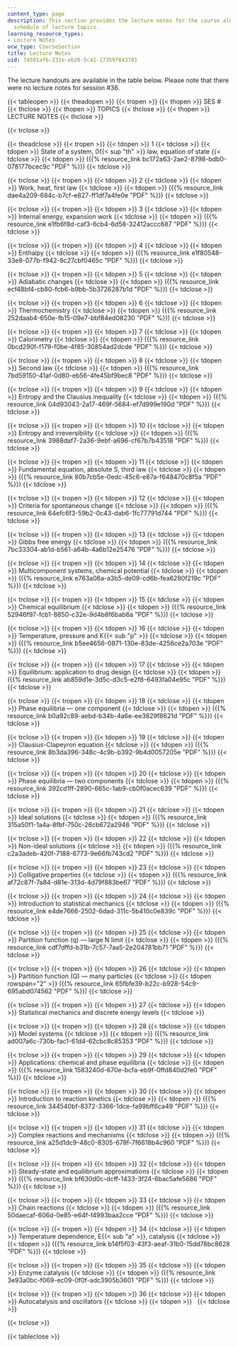 ```yaml
---
content_type: page
description: This section provides the lecture notes for the course along with the
  schedule of lecture topics.
learning_resource_types:
- Lecture Notes
ocw_type: CourseSection
title: Lecture Notes
uid: 74591afb-232e-eb20-5c41-17359f843701
---
```


The lecture handouts are available in the table below. Please note that there were no lecture notes for session #36.

{{< tableopen >}}
{{< theadopen >}}
{{< tropen >}}
{{< thopen >}}
SES #
{{< thclose >}}
{{< thopen >}}
TOPICS
{{< thclose >}}
{{< thopen >}}
LECTURE NOTES
{{< thclose >}}

{{< trclose >}}

{{< theadclose >}}
{{< tropen >}}
{{< tdopen >}}
1
{{< tdclose >}}
{{< tdopen >}}
State of a system, 0{{< sup "th" >}} law, equation of state
{{< tdclose >}}
{{< tdopen >}}
({{% resource_link bc172a63-2ae2-8798-bdb0-078177bcec9c "PDF" %}})
{{< tdclose >}}

{{< trclose >}}
{{< tropen >}}
{{< tdopen >}}
2
{{< tdclose >}}
{{< tdopen >}}
Work, heat, first law
{{< tdclose >}}
{{< tdopen >}}
({{% resource_link dae4a209-684c-b7cf-e827-ff1df7a4fe0e "PDF" %}})
{{< tdclose >}}

{{< trclose >}}
{{< tropen >}}
{{< tdopen >}}
3
{{< tdclose >}}
{{< tdopen >}}
Internal energy, expansion work
{{< tdclose >}}
{{< tdopen >}}
({{% resource_link e1fb6f8d-caf3-6cb4-6d58-32412accc687 "PDF" %}})
{{< tdclose >}}

{{< trclose >}}
{{< tropen >}}
{{< tdopen >}}
4
{{< tdclose >}}
{{< tdopen >}}
Enthalpy
{{< tdclose >}}
{{< tdopen >}}
({{% resource_link e1f80548-33e8-077b-f942-8c27cbf0465c "PDF" %}})
{{< tdclose >}}

{{< trclose >}}
{{< tropen >}}
{{< tdopen >}}
5
{{< tdclose >}}
{{< tdopen >}}
Adiabatic changes
{{< tdclose >}}
{{< tdopen >}}
({{% resource_link ecf48bf4-cb80-fcb6-b9bb-5b3726287b1d "PDF" %}})
{{< tdclose >}}

{{< trclose >}}
{{< tropen >}}
{{< tdopen >}}
6
{{< tdclose >}}
{{< tdopen >}}
Thermochemistry
{{< tdclose >}}
{{< tdopen >}}
({{% resource_link 252daab4-650e-fb15-09e7-bbf84ed08230 "PDF" %}})
{{< tdclose >}}

{{< trclose >}}
{{< tropen >}}
{{< tdopen >}}
7
{{< tdclose >}}
{{< tdopen >}}
Calorimetry
{{< tdclose >}}
{{< tdopen >}}
({{% resource_link 0bcd290f-f179-f0be-4f85-30854ad2dcde "PDF" %}})
{{< tdclose >}}

{{< trclose >}}
{{< tropen >}}
{{< tdopen >}}
8
{{< tdclose >}}
{{< tdopen >}}
Second law
{{< tdclose >}}
{{< tdopen >}}
({{% resource_link 7bd59150-41af-0d80-eb56-4fe45bf9bec8 "PDF" %}})
{{< tdclose >}}

{{< trclose >}}
{{< tropen >}}
{{< tdopen >}}
9
{{< tdclose >}}
{{< tdopen >}}
Entropy and the Clausius inequality
{{< tdclose >}}
{{< tdopen >}}
({{% resource_link 04d93043-2a17-469f-5684-ef7d999e190d "PDF" %}})
{{< tdclose >}}

{{< trclose >}}
{{< tropen >}}
{{< tdopen >}}
10
{{< tdclose >}}
{{< tdopen >}}
Entropy and irreversibility
{{< tdclose >}}
{{< tdopen >}}
({{% resource_link 3988daf7-2a36-9ebf-a696-cf67b7b43518 "PDF" %}})
{{< tdclose >}}

{{< trclose >}}
{{< tropen >}}
{{< tdopen >}}
11
{{< tdclose >}}
{{< tdopen >}}
Fundamental equation, absolute S, third law
{{< tdclose >}}
{{< tdopen >}}
({{% resource_link 80b7cb5e-0edc-45c6-e87a-f648470c8f5a "PDF" %}})
{{< tdclose >}}

{{< trclose >}}
{{< tropen >}}
{{< tdopen >}}
12
{{< tdclose >}}
{{< tdopen >}}
Criteria for spontaneous change
{{< tdclose >}}
{{< tdopen >}}
({{% resource_link 64efc6f3-59b2-0c43-dab6-1fc77791d744 "PDF" %}})
{{< tdclose >}}

{{< trclose >}}
{{< tropen >}}
{{< tdopen >}}
13
{{< tdclose >}}
{{< tdopen >}}
Gibbs free energy
{{< tdclose >}}
{{< tdopen >}}
({{% resource_link 7bc33304-ab1d-b561-a64b-4a6b12e25476 "PDF" %}})
{{< tdclose >}}

{{< trclose >}}
{{< tropen >}}
{{< tdopen >}}
14
{{< tdclose >}}
{{< tdopen >}}
Multicomponent systems, chemical potential
{{< tdclose >}}
{{< tdopen >}}
({{% resource_link e763a06a-a3b5-de09-cd6b-fea6280f219c "PDF" %}})
{{< tdclose >}}

{{< trclose >}}
{{< tropen >}}
{{< tdopen >}}
15
{{< tdclose >}}
{{< tdopen >}}
Chemical equilibrium
{{< tdclose >}}
{{< tdopen >}}
({{% resource_link 52946f97-fcb1-8850-c32e-9d4b8f6bab6a "PDF" %}})
{{< tdclose >}}

{{< trclose >}}
{{< tropen >}}
{{< tdopen >}}
16
{{< tdclose >}}
{{< tdopen >}}
Temperature, pressure and K{{< sub "p" >}}
{{< tdclose >}}
{{< tdopen >}}
({{% resource_link b5ee4656-0871-130e-83de-4256ce2a703e "PDF" %}})
{{< tdclose >}}

{{< trclose >}}
{{< tropen >}}
{{< tdopen >}}
17
{{< tdclose >}}
{{< tdopen >}}
Equilibrium: application to drug design
{{< tdclose >}}
{{< tdopen >}}
({{% resource_link ab859d1e-3d5c-d3c5-e2f8-6493fa04e95c "PDF" %}})
{{< tdclose >}}

{{< trclose >}}
{{< tropen >}}
{{< tdopen >}}
18
{{< tdclose >}}
{{< tdopen >}}
Phase equilibria — one component
{{< tdclose >}}
{{< tdopen >}}
({{% resource_link b0a92c89-aebd-b34b-4a6e-ee3829f8621d "PDF" %}})
{{< tdclose >}}

{{< trclose >}}
{{< tropen >}}
{{< tdopen >}}
19
{{< tdclose >}}
{{< tdopen >}}
Clausius-Clapeyron equation
{{< tdclose >}}
{{< tdopen >}}
({{% resource_link 8b3da396-348c-4c9b-b392-9b4d0057205e "PDF" %}})
{{< tdclose >}}

{{< trclose >}}
{{< tropen >}}
{{< tdopen >}}
20
{{< tdclose >}}
{{< tdopen >}}
Phase equilibria — two components
{{< tdclose >}}
{{< tdopen >}}
({{% resource_link 392cd1ff-2890-665c-1ab9-cb0f0acec639 "PDF" %}})
{{< tdclose >}}

{{< trclose >}}
{{< tropen >}}
{{< tdopen >}}
21
{{< tdclose >}}
{{< tdopen >}}
Ideal solutions
{{< tdclose >}}
{{< tdopen >}}
({{% resource_link 315a50f1-1a4a-8fbf-750c-26cb672a2946 "PDF" %}})
{{< tdclose >}}

{{< trclose >}}
{{< tropen >}}
{{< tdopen >}}
22
{{< tdclose >}}
{{< tdopen >}}
Non-ideal solutions
{{< tdclose >}}
{{< tdopen >}}
({{% resource_link c2a3adeb-420f-7188-6773-9e66fb743cd2 "PDF" %}})
{{< tdclose >}}

{{< trclose >}}
{{< tropen >}}
{{< tdopen >}}
23
{{< tdclose >}}
{{< tdopen >}}
Colligative properties
{{< tdclose >}}
{{< tdopen >}}
({{% resource_link af72c87f-7a84-d81e-313d-4d79f883be67 "PDF" %}})
{{< tdclose >}}

{{< trclose >}}
{{< tropen >}}
{{< tdopen >}}
24
{{< tdclose >}}
{{< tdopen >}}
Introduction to statistical mechanics
{{< tdclose >}}
{{< tdopen >}}
({{% resource_link e4de7666-2502-6dad-311c-5b410c0e839c "PDF" %}})
{{< tdclose >}}

{{< trclose >}}
{{< tropen >}}
{{< tdopen >}}
25
{{< tdclose >}}
{{< tdopen >}}
Partition function (q) — large N limit
{{< tdclose >}}
{{< tdopen >}}
({{% resource_link cdf7dffd-b31b-7c57-7aa5-2e204781bb71 "PDF" %}})
{{< tdclose >}}

{{< trclose >}}
{{< tropen >}}
{{< tdopen >}}
26
{{< tdclose >}}
{{< tdopen >}}
Partition function (Q) — many particles
{{< tdclose >}}
{{< tdopen rowspan="2" >}}
({{% resource_link 65fbfe39-b22c-b928-54c9-695abd074562 "PDF" %}})
{{< tdclose >}}

{{< trclose >}}
{{< tropen >}}
{{< tdopen >}}
27
{{< tdclose >}}
{{< tdopen >}}
Statistical mechanics and discrete energy levels
{{< tdclose >}}

{{< trclose >}}
{{< tropen >}}
{{< tdopen >}}
28
{{< tdclose >}}
{{< tdopen >}}
Model systems
{{< tdclose >}}
{{< tdopen >}}
({{% resource_link ad007a6c-730b-fac1-61d4-62cbc8c85353 "PDF" %}})
{{< tdclose >}}

{{< trclose >}}
{{< tropen >}}
{{< tdopen >}}
29
{{< tdclose >}}
{{< tdopen >}}
Applications: chemical and phase equilibria
{{< tdclose >}}
{{< tdopen >}}
({{% resource_link 1583240d-670e-bcfa-eb9f-0ffd840d2fe0 "PDF" %}})
{{< tdclose >}}

{{< trclose >}}
{{< tropen >}}
{{< tdopen >}}
30
{{< tdclose >}}
{{< tdopen >}}
Introduction to reaction kinetics
{{< tdclose >}}
{{< tdopen >}}
({{% resource_link 344540bf-8372-3366-1dce-fa99bff6ca49 "PDF" %}})
{{< tdclose >}}

{{< trclose >}}
{{< tropen >}}
{{< tdopen >}}
31
{{< tdclose >}}
{{< tdopen >}}
Complex reactions and mechanisms
{{< tdclose >}}
{{< tdopen >}}
({{% resource_link a25d1dc9-48c0-8305-678f-7f6618b4c960 "PDF" %}})
{{< tdclose >}}

{{< trclose >}}
{{< tropen >}}
{{< tdopen >}}
32
{{< tdclose >}}
{{< tdopen >}}
Steady-state and equilibrium approximations
{{< tdclose >}}
{{< tdopen >}}
({{% resource_link bf630d0c-dcff-1433-3f24-6bac5afe5686 "PDF" %}})
{{< tdclose >}}

{{< trclose >}}
{{< tropen >}}
{{< tdopen >}}
33
{{< tdclose >}}
{{< tdopen >}}
Chain reactions
{{< tdclose >}}
{{< tdopen >}}
({{% resource_link 50daecaf-606d-0e85-e64f-f4993baa2cce "PDF" %}})
{{< tdclose >}}

{{< trclose >}}
{{< tropen >}}
{{< tdopen >}}
34
{{< tdclose >}}
{{< tdopen >}}
Temperature dependence, E{{< sub "a" >}}, catalysis
{{< tdclose >}}
{{< tdopen >}}
({{% resource_link b14f5f03-43f3-aeaf-31b0-15dd78bc8628 "PDF" %}})
{{< tdclose >}}

{{< trclose >}}
{{< tropen >}}
{{< tdopen >}}
35
{{< tdclose >}}
{{< tdopen >}}
Enzyme catalysis
{{< tdclose >}}
{{< tdopen >}}
({{% resource_link 3e93a0bc-f069-ec09-0f0f-adc3905b3601 "PDF" %}})
{{< tdclose >}}

{{< trclose >}}
{{< tropen >}}
{{< tdopen >}}
36
{{< tdclose >}}
{{< tdopen >}}
Autocatalysis and oscillators
{{< tdclose >}}
{{< tdopen >}}
 
{{< tdclose >}}

{{< trclose >}}

{{< tableclose >}}